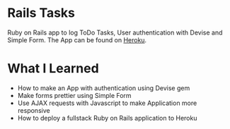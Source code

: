 # Rails Tasks

Ruby on Rails app to log ToDo Tasks, User authentication with Devise and Simple Form. The App can be found on [Heroku](http://rails.freonzx.com/).

# What I Learned

* How to make an App with authentication using Devise gem
* Make forms prettier using Simple Form
* Use AJAX requests with Javascript to make Application more responsive
* How to deploy a fullstack Ruby on Rails application to Heroku
